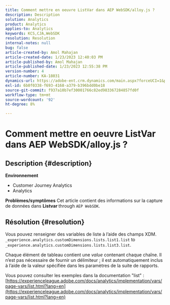 ```yaml
---
title: Comment mettre en oeuvre ListVar dans AEP WebSDK/alloy.js ?
description: Description
solution: Analytics
product: Analytics
applies-to: Analytics
keywords: KCS,CJA,WebSDK
resolution: Resolution
internal-notes: null
bug: false
article-created-by: Amol Mahajan
article-created-date: 1/23/2023 12:40:03 PM
article-published-by: Amol Mahajan
article-published-date: 1/23/2023 12:55:38 PM
version-number: 4
article-number: KA-18031
dynamics-url: https://adobe-ent.crm.dynamics.com/main.aspx?forceUCI=1&pagetype=entityrecord&etn=knowledgearticle&id=ea81f808-1b9b-ed11-aad1-6045bd006239
exl-id: 6b0f0338-f693-4168-a379-b396bdd0be18
source-git-commit: f937a10b7ef30001766c82ed983367284857fd0f
workflow-type: tm+mt
source-wordcount: '92'
ht-degree: 8%

---
```


# Comment mettre en oeuvre ListVar dans AEP WebSDK/alloy.js ?

## Description {#description}

<b>Environnement</b>
- Customer Journey Analytics
- Analytics



<b>Problèmes/symptômes</b>
Cet article contient des informations sur la capture de données dans <b>Listvar </b>through `AEP WebSDK`.


## Résolution {#resolution}

Vous pouvez renseigner des variables de liste à l’aide des champs XDM.<br>
`_experience.analytics.customDimensions.lists.list1.list` to `_experience.analytics.customDimensions.lists.list3.list`.

Chaque élément de tableau contient une *value* contenant chaque chaîne. Il n’est pas nécessaire de fournir un délimiteur ; il est automatiquement inclus à l’aide de la valeur spécifiée dans les paramètres de la suite de rapports.

Vous pouvez consulter les exemples dans la documentation &quot;list&quot; : [https://experienceleague.adobe.com/docs/analytics/implementation/vars/page-vars/list.html?lang=en](https://experienceleague.adobe.com/docs/analytics/implementation/vars/page-vars/list.html?lang=en)

